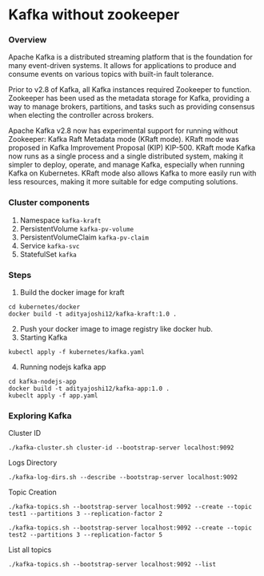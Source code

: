 # Kafka without zookeeper

### Overview
Apache Kafka is a distributed streaming platform that is the foundation for many event-driven systems. It allows for applications to produce and consume events on various topics with built-in fault tolerance.

Prior to v2.8 of Kafka, all Kafka instances required Zookeeper to function. Zookeeper has been used as the metadata storage for Kafka, providing a way to manage brokers, partitions, and tasks such as providing consensus when electing the controller across brokers.

Apache Kafka v2.8 now has experimental support for running without Zookeeper: Kafka Raft Metadata mode (KRaft mode). KRaft mode was proposed in Kafka Improvement Proposal (KIP) KIP-500. KRaft mode Kafka now runs as a single process and a single distributed system, making it simpler to deploy, operate, and manage Kafka, especially when running Kafka on Kubernetes. KRaft mode also allows Kafka to more easily run with less resources, making it more suitable for edge computing solutions.

### Cluster components
1. Namespace `kafka-kraft`
2. PersistentVolume `kafka-pv-volume`
3. PersistentVolumeClaim `kafka-pv-claim`
4. Service `kafka-svc`
5. StatefulSet `kafka`

### Steps
1. Build the docker image for kraft
```
cd kubernetes/docker
docker build -t adityajoshi12/kafka-kraft:1.0 .
```
2. Push your docker image to image registry like docker hub.
3. Starting Kafka
```
kubectl apply -f kubernetes/kafka.yaml
```
4. Running nodejs kafka app
```
cd kafka-nodejs-app
docker build -t adityajoshi12/kafka-app:1.0 .
kubeclt apply -f app.yaml
```

### Exploring Kafka
Cluster ID
```
./kafka-cluster.sh cluster-id --bootstrap-server localhost:9092
```
Logs Directory
```
./kafka-log-dirs.sh --describe --bootstrap-server localhost:9092
```
Topic Creation
```
./kafka-topics.sh --bootstrap-server localhost:9092 --create --topic test1 --partitions 3 --replication-factor 2
```
```
./kafka-topics.sh --bootstrap-server localhost:9092 --create --topic test2 --partitions 3 --replication-factor 5
```
List all topics
```
./kafka-topics.sh --bootstrap-server localhost:9092 --list
```